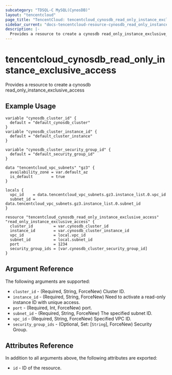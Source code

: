 ```yaml
---
subcategory: "TDSQL-C MySQL(CynosDB)"
layout: "tencentcloud"
page_title: "TencentCloud: tencentcloud_cynosdb_read_only_instance_exclusive_access"
sidebar_current: "docs-tencentcloud-resource-cynosdb_read_only_instance_exclusive_access"
description: |-
  Provides a resource to create a cynosdb read_only_instance_exclusive_access
---
```


# tencentcloud_cynosdb_read_only_instance_exclusive_access

Provides a resource to create a cynosdb read_only_instance_exclusive_access

## Example Usage

```hcl
variable "cynosdb_cluster_id" {
  default = "default_cynosdb_cluster"
}
variable "cynosdb_cluster_instance_id" {
  default = "default_cluster_instance"
}

variable "cynosdb_cluster_security_group_id" {
  default = "default_security_group_id"
}

data "tencentcloud_vpc_subnets" "gz3" {
  availability_zone = var.default_az
  is_default        = true
}

locals {
  vpc_id    = data.tencentcloud_vpc_subnets.gz3.instance_list.0.vpc_id
  subnet_id = data.tencentcloud_vpc_subnets.gz3.instance_list.0.subnet_id
}

resource "tencentcloud_cynosdb_read_only_instance_exclusive_access" "read_only_instance_exclusive_access" {
  cluster_id         = var.cynosdb_cluster_id
  instance_id        = var.cynosdb_cluster_instance_id
  vpc_id             = local.vpc_id
  subnet_id          = local.subnet_id
  port               = 1234
  security_group_ids = [var.cynosdb_cluster_security_group_id]
}
```

## Argument Reference

The following arguments are supported:

* `cluster_id` - (Required, String, ForceNew) Cluster ID.
* `instance_id` - (Required, String, ForceNew) Need to activate a read-only instance ID with unique access.
* `port` - (Required, Int, ForceNew) port.
* `subnet_id` - (Required, String, ForceNew) The specified subnet ID.
* `vpc_id` - (Required, String, ForceNew) Specified VPC ID.
* `security_group_ids` - (Optional, Set: [`String`], ForceNew) Security Group.

## Attributes Reference

In addition to all arguments above, the following attributes are exported:

* `id` - ID of the resource.




